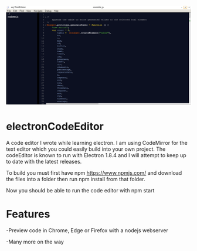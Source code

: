 

![alt text](https://raw.githubusercontent.com/davidmather/electronCodeEditor/master/readmeImages/electronCodeEditor.PNG)

# electronCodeEditor

A code editor I wrote while learning electron. I am using CodeMirror for the text editor which you could easily build into your own project. The codeEditor is known to run with Electron 1.8.4 and I will attempt to keep up to date with the latest releases.

To build you must first have npm https://www.npmjs.com/ and download the files into a folder then run npm install from that folder.

Now you should be able to run the code editor with npm start

# Features

-Preview code in Chrome, Edge or Firefox with a nodejs webserver

-Many more on the way
